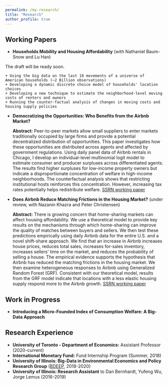 ```yaml
--- 
permalink: /my-research/
title: "Research"
author_profile: true 
---
```


## Working Papers
* **Households Mobility and Housing Affordability** (with Nathaniel Baum-Snow and Lu Han)

The draft will be ready soon.

    + Using the big data on the last 10 movements of a universe of American households (~2 Billion observations)
    + Developing a dynamic discrete choice model of households' location choices
    + Developing a new technique to estimate the neighborhood-level moving costs of renters and owners
    + Running the counter-factual analysis of changes in moving costs and housing supply policies

* **Democratizing the Opportunities: Who Benefits from the Airbnb Market?**

  **Abstract:** Peer-to-peer markets allow small suppliers to enter markets traditionally occupied by large firms and provide a potential decentralized distribution of opportunities. This paper investigates how these opportunities are distributed across agents and affected by government regulations. Using daily panel data of Airbnb rentals in Chicago, I develop an individual-level multinomial logit model to estimate consumer and producer surpluses across differentiated agents. The results find higher surpluses for low-income property owners but indicate a disproportionate concentration of welfare in high-income neighborhoods. The counterfactual analysis shows that restricting institutional hosts reinforces this concentration. However, increasing tax rates potentially helps redistribute welfare.
[SSRN working paper](https://papers.ssrn.com/sol3/papers.cfm?abstract_id=3480518)
* **Does Airbnb Reduce Matching Frictions in the Housing Market?** (under review, with Nazanin Khazra and Peter Christensen)

  **Abstract:** There is growing concern that home-sharing markets can affect housing affordability. We use a theoretical model to provide key results on the mechanisms through which home-sharing can improve the quality of matches between buyers and sellers. We then test these predictions empirically using daily Airbnb data for the entire U.S. and a novel shift-share approach. We find that an increase in Airbnb increases house prices, reduces total sales, increases for-sales inventory, increases sellers' time on the market, and reduces the probability of selling a house. The empirical evidence supports the hypothesis that Airbnb has reduced the matching frictions in the housing market. We then examine heterogeneous responses to Airbnb using Generalized Random Forest (GRF). Consistent with our theoretical model, results from the GRF model indicate that locations with a less elastic housing supply respond more to the Airbnb growth.
[SSRN working paper](https://papers.ssrn.com/sol3/papers.cfm?abstract_id=3923826)

## Work in Progress

* **Introducing a Micro-Founded Index of Consumption Welfare: A Big-Data Approach**

## Research Experience
* **University of Toronto - Department of Economics:** Assistant Professor (2020-current)
* **International Monetary Fund:** Fund Internship Program (Summer, 2018)
* **University of Illinois: Big-Data in Environmental Economics and Policy Research Group** ([BDEEP](https://www.uiuc-bdeep.org), 2018-2020) 
* **University of Illinois: Research Assistant** to Dan Bernhardt, Yufeng Wu, Jorge Lemus (2016-2019)
